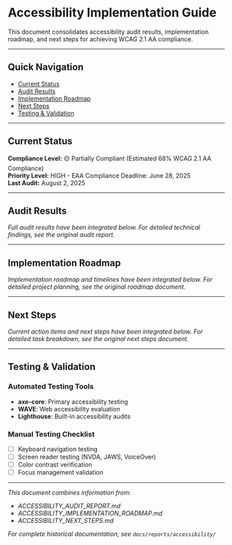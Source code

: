 # Accessibility Implementation Guide

This document consolidates accessibility audit results, implementation roadmap, and next steps for achieving WCAG 2.1 AA compliance.

---

## Quick Navigation

- [Current Status](#current-status)
- [Audit Results](#audit-results)
- [Implementation Roadmap](#implementation-roadmap)
- [Next Steps](#next-steps)
- [Testing & Validation](#testing--validation)

---

## Current Status

**Compliance Level:** 🟡 Partially Compliant (Estimated 68% WCAG 2.1 AA Compliance)  
**Priority Level:** HIGH - EAA Compliance Deadline: June 28, 2025  
**Last Audit:** August 2, 2025

---

## Audit Results

_Full audit results have been integrated below. For detailed technical findings, see the original audit report._

---

## Implementation Roadmap

_Implementation roadmap and timelines have been integrated below. For detailed project planning, see the original roadmap document._

---

## Next Steps

_Current action items and next steps have been integrated below. For detailed task breakdown, see the original next steps document._

---

## Testing & Validation

### Automated Testing Tools

- **axe-core**: Primary accessibility testing
- **WAVE**: Web accessibility evaluation
- **Lighthouse**: Built-in accessibility audits

### Manual Testing Checklist

- [ ] Keyboard navigation testing
- [ ] Screen reader testing (NVDA, JAWS, VoiceOver)
- [ ] Color contrast verification
- [ ] Focus management validation

---

_This document combines information from:_

- _ACCESSIBILITY_AUDIT_REPORT.md_
- _ACCESSIBILITY_IMPLEMENTATION_ROADMAP.md_
- _ACCESSIBILITY_NEXT_STEPS.md_

_For complete historical documentation, see `docs/reports/accessibility/`_
